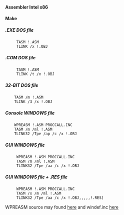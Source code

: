 #### Assembler Intel x86

#### Make
##### .EXE DOS file
         TASM !.ASM
         TLINK /x !.OBJ
##### .COM DOS file
         TASM !.ASM
         TLINK /t /x !.OBJ
##### 32-BIT DOS file
        TASM /m !.ASM
        TLINK /3 /x !.OBJ
##### Console WINDOWS file
        WPREASM !.ASM PROCCALL.INC
        TASM /m /ml !.ASM
        TLINK32 /Tpe /ap /c /x !.OBJ
##### GUI WINDOWS file
         WPREASM !.ASM PROCCALL.INC
         TASM /m /ml !.ASM
         TLINK32 /Tpe /aa /c /x !.OBJ
##### GUI WINDOWS file + .RES file
         WPREASM !.ASM PROCCALL.INC
         TASM /x /m /ml !.ASM
         TLINK32 /Tpe /aa /c /x !.OBJ,,,,,!.RES]

WPREASM source may found [here](../Pascal/WPREASM.PAS) and windef.inc [here](windef.inc)
